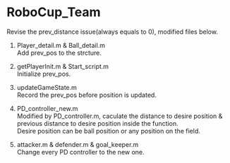 # RoboCup_Team

Revise the prev_distance issue(always equals to 0), modified files below.  
  
1. Player_detail.m & Ball_detail.m  
Add prev_pos to the strcture.  
  
2. getPlayerInit.m & Start_script.m  
Initialize prev_pos.  
    
3. updateGameState.m  
Record the prev_pos before position is updated.  
  
4. PD_controller_new.m  
Modified by PD_controller.m, caculate the distance to desire position & previous distance to desire position inside the function.  
Desire position can be ball position or any position on the field.  
  
5. attacker.m & defender.m & goal_keeper.m  
Change every PD controller to the new one.
